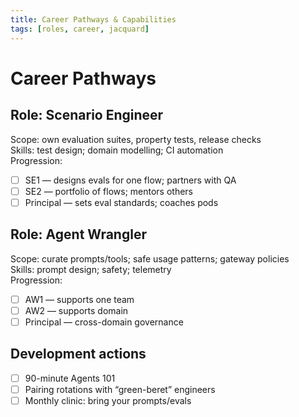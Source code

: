```yaml
---
title: Career Pathways & Capabilities
tags: [roles, career, jacquard]
---
```


# Career Pathways

## Role: Scenario Engineer
Scope: own evaluation suites, property tests, release checks  
Skills: test design; domain modelling; CI automation  
Progression:
- [ ] SE1 — designs evals for one flow; partners with QA
- [ ] SE2 — portfolio of flows; mentors others
- [ ] Principal — sets eval standards; coaches pods

## Role: Agent Wrangler
Scope: curate prompts/tools; safe usage patterns; gateway policies  
Skills: prompt design; safety; telemetry  
Progression:
- [ ] AW1 — supports one team
- [ ] AW2 — supports domain
- [ ] Principal — cross-domain governance

## Development actions
- [ ] 90-minute Agents 101
- [ ] Pairing rotations with “green-beret” engineers
- [ ] Monthly clinic: bring your prompts/evals
